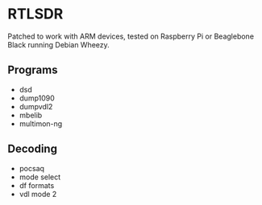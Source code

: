 # RTLSDR

Patched to work with ARM devices, tested on Raspberry Pi or Beaglebone Black running Debian Wheezy.

## Programs

* dsd
* dump1090
* dumpvdl2
* mbelib
* multimon-ng

## Decoding

* pocsaq
* mode select
* df formats
* vdl mode 2
